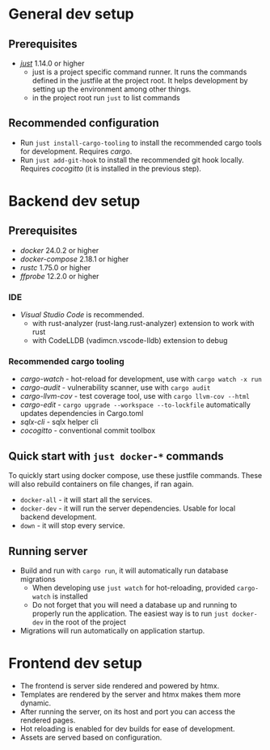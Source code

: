 # General dev setup

## Prerequisites

- [_just_](https://github.com/casey/just) 1.14.0 or higher
  - just is a project specific command runner. It runs the commands defined in the justfile at the project root. It helps development by setting up the environment among other things.
  - in the project root run `just` to list commands

## Recommended configuration

- Run `just install-cargo-tooling` to install the recommended cargo tools for development. Requires _cargo_.
- Run `just add-git-hook` to install the recommended git hook locally. Requires _cocogitto_ (it is installed in the previous step).

# Backend dev setup

## Prerequisites

- _docker_ 24.0.2 or higher
- _docker-compose_ 2.18.1 or higher
- _rustc_ 1.75.0 or higher
- _ffprobe_ 12.2.0 or higher

### IDE

- _Visual Studio Code_ is recommended.
  - with rust-analyzer (rust-lang.rust-analyzer) extension to work with rust
  - with CodeLLDB (vadimcn.vscode-lldb) extension to debug

### Recommended cargo tooling

- _cargo-watch_ - hot-reload for development, use with `cargo watch -x run`
- _cargo-audit_ - vulnerability scanner, use with `cargo audit`
- _cargo-llvm-cov_ - test coverage tool, use with `cargo llvm-cov --html`
- _cargo-edit_ - `cargo upgrade --workspace --to-lockfile` automatically updates dependencies in Cargo.toml
- _sqlx-cli_ - sqlx helper cli
- _cocogitto_ - conventional commit toolbox

## Quick start with `just docker-*` commands

To quickly start using docker compose, use these justfile commands.
These will also rebuild containers on file changes, if ran again.

- `docker-all` - it will start all the services.
- `docker-dev` - it will run the server dependencies. Usable for local backend development.
- `down` - it will stop every service.

## Running server

- Build and run with `cargo run`, it will automatically run database migrations
  - When developing use `just watch` for hot-reloading, provided `cargo-watch` is installed
  - Do not forget that you will need a database up and running to properly run the application. The easiest way is to run `just docker-dev` in the root of the project
- Migrations will run automatically on application startup.

# Frontend dev setup

- The frontend is server side rendered and powered by htmx. 
- Templates are rendered by the server and htmx makes them more dynamic.
- After running the server, on its host and port you can access the rendered pages.
- Hot reloading is enabled for dev builds for ease of development.
- Assets are served based on configuration.
